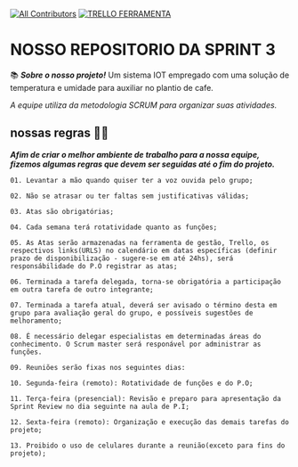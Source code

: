 [![All Contributors](https://img.shields.io/badge/contributors_sprint_2-6-orange.svg?style=flat-square)](#contributors)
[![TRELLO FERRAMENTA](https://img.shields.io/badge/-trello-blue)](https://trello.com/b/1c55RnRI/sprint2)
# NOSSO REPOSITORIO DA SPRINT 3 
📚  ***Sobre o nosso projeto!***
Um sistema IOT empregado com uma solução de temperatura e umidade para auxiliar no plantio de cafe.

 *A equipe utiliza da metodologia SCRUM para organizar suas atividades.*
 
 ## nossas regras 🧑‍💼
 
***Afim de criar o melhor ambiente de trabalho para a nossa equipe, fizemos algumas regras que devem ser seguidas até o fim do projeto.***

    01. Levantar a mão quando quiser ter a voz ouvida pelo grupo;

    02. Não se atrasar ou ter faltas sem justificativas válidas;

    03. Atas são obrigatórias;

    04. Cada semana terá rotatividade quanto as funções;

    05. As Atas serão armazenadas na ferramenta de gestão, Trello, os respectivos links(URLS) no calendário em datas específicas (definir prazo de disponibilização - sugere-se em até 24hs), será responsábilidade do P.O registrar as atas;

    06. Terminada a tarefa delegada, torna-se obrigatória a participação em outra tarefa de outro integrante;

    07. Terminada a tarefa atual, deverá ser avisado o término desta em grupo para avaliação geral do grupo, e possíveis sugestões de melhoramento;

    08. É necessário delegar especialistas em determinadas áreas do conhecimento. O Scrum master será responável por administrar as funções.

    09. Reuniões serão fixas nos seguintes dias:

    10. Segunda-feira (remoto): Rotatividade de funções e do P.O;

    11. Terça-feira (presencial): Revisão e preparo para apresentação da Sprint Review no dia seguinte na aula de P.I;

    12. Sexta-feira (remoto): Organização e execução das demais tarefas do projeto;
    
    13. Proibido o uso de celulares durante a reunião(exceto para fins do projeto);
